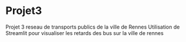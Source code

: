 # Projet3
Projet 3 reseau de transports publics de la ville de Rennes
Utilisation de Streamlit pour visualiser les retards des bus sur la ville de rennes
